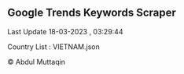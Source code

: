 

## Google Trends Keywords Scraper 
 
Last Update 18-03-2023 , 03:29:44

Country List :
VIETNAM.json



© Abdul Muttaqin 
